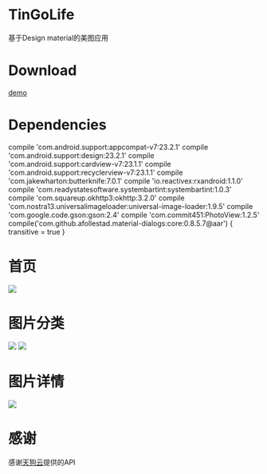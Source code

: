 # TinGoLife
基于Design material的美图应用

Download
====
[demo](http://beta.qq.com/m/43gi)

Dependencies
===
compile 'com.android.support:appcompat-v7:23.2.1'
    compile 'com.android.support:design:23.2.1'
    compile 'com.android.support:cardview-v7:23.1.1'
    compile 'com.android.support:recyclerview-v7:23.1.1'
    compile 'com.jakewharton:butterknife:7.0.1'
    compile 'io.reactivex:rxandroid:1.1.0'
    compile 'com.readystatesoftware.systembartint:systembartint:1.0.3'
    compile 'com.squareup.okhttp3:okhttp:3.2.0'
    compile 'com.nostra13.universalimageloader:universal-image-loader:1.9.5'
    compile 'com.google.code.gson:gson:2.4'
    compile 'com.commit451:PhotoView:1.2.5'
    compile('com.github.afollestad.material-dialogs:core:0.8.5.7@aar') {
        transitive = true
    }

首页
===
![](https://github.com/justloveouyangjie/TinGoLife/blob/master/TinGoLife/1.png)

图片分类
===
![](https://github.com/justloveouyangjie/TinGoLife/blob/master/TinGoLife/2.png)
![](https://github.com/justloveouyangjie/TinGoLife/blob/master/TinGoLife/3.png)

图片详情
===
![](https://github.com/justloveouyangjie/TinGoLife/blob/master/TinGoLife/4.png)

感谢
===
感谢[天狗云](http://www.tngou.net/doc/)提供的API


